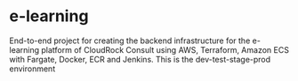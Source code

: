 # e-learning
End-to-end project for creating the backend infrastructure for the e-learning platform of CloudRock Consult using AWS, Terraform, Amazon ECS with Fargate, Docker, ECR and Jenkins. This is the dev-test-stage-prod environment
